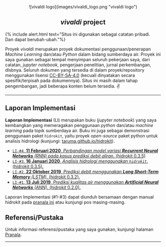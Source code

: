
<div align="center" markdown="1">
![vivaldi logo](images/vivaldi_logo.png "vivaldi logo")

## $vivaldi$ project
</div>

{% include alert.html text="Situs ini digunakan sebagai catatan pribadi.<br>Dan dapat berubah-ubah."%}

Proyek $vivaldi$ merupakan proyek dokumentasi penggunaan/penerapan _Machine Learning_ dan/atau _Python_ dalam bidang sumberdaya air. Proyek ini saya gunakan sebagai tempat menyimpan seluruh pekerjaan saya, dari catatan, _jupyter notebook_, pengerjaan penelitian, jurnal perkembangan, dlsbnya. Seluruh dokumen yang tersedia di dalam proyek/repository menggunakan lisensi [CC-BY-SA-4.0](https://creativecommons.org/licenses/by-sa/4.0/) (kecuali dinyatakan secara spesifik/terpisah pada dokumennya). Situs ini masih dalam tahap pengembangan, jadi beberapa konten belum tersedia. ✌

-----

## Laporan Implementasi

__Laporan Implementasi__ (LI) merupakan buku (_jupyter notebook_) yang saya kembangkan yang memeragakan penggunaan _python_ dan/atau _machine learning_ pada topik sumberdaya air. Buku ini juga sebagai demonstrasi penggunaan paket `hidrokit`, yaitu proyek _open-source_ paket python untuk analisis hidrologi (kunjungi: [taruma.github.io/hidrokit](https://taruma.github.io/hidrokit)).

- [`LI-#4`, __11 Februari 2020__, _Perbandingan model variasi **Recurrent Neural Networks** (RNN) pada kasus prediksi debit aliran_. (hidrokit 0.3.5)](_posts/2020-02-11-laporan-implementasi-4.md)
- [`LI-#3`, __16 Januari 2020__, _Analisis hidrologi menggunakan `hidrokit`_. (hidrokit 0.3.5).](_posts/2020-01-16-laporan-implementasi-3.md)
- [`LI-#2`, __22 Oktober 2019__, _Prediksi debit menggunakan __Long Short-Term Memory__ (LSTM)_. (hidrokit 0.3.2).](_posts/2019-10-13-laporan-implementasi-2.md)
- [`LI-#1`, __13 Juli 2019__, _Prediksi kualitas air menggunakan __Artificial Neural Networks__ (ANN)_. (hidrokit 0.2.0).](_posts/2019-07-13-laporan-implementasi-1.md)

Laporan Implementasi (#1-#3) dapat diunduh bersamaan dengan manual hidrokit pada [pranala ini](https://1drv.ms/b/s!AmxSTa4UunElhoU7t7VbDq15ogEoxg?e=4FO7CA) atau kunjungi pos masing-masing.

## Referensi/Pustaka

Untuk informasi referensi/pustaka yang saya gunakan, kunjungi halaman [Pranala](pages/pranala.md).


-----